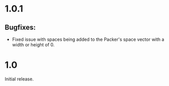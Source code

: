 <!--
SPDX-FileCopyrightText: 2022 Daniel Valcour <fosssweeper@gmail.com>

SPDX-License-Identifier: MIT
-->

# 1.0.1

## Bugfixes:
* Fixed issue with spaces being added to the Packer's space vector with a width or height of 0.

# 1.0

Initial release.
